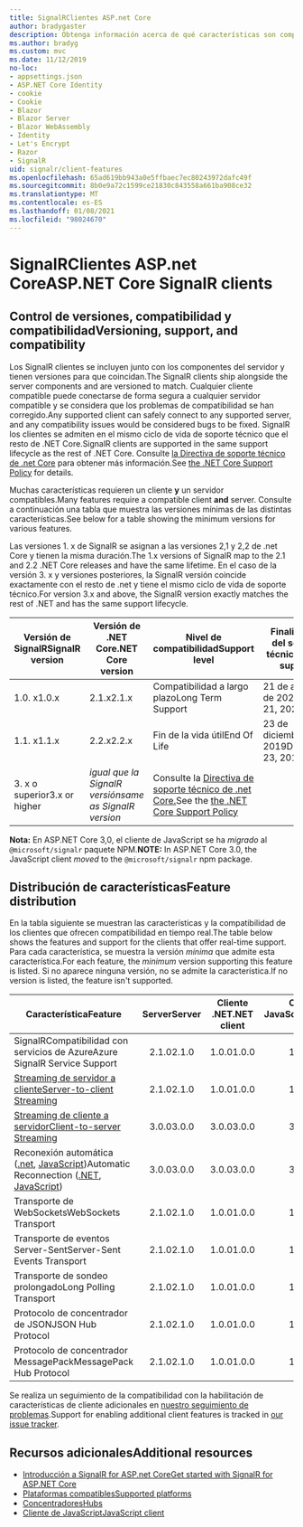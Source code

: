 ```yaml
---
title: SignalRClientes ASP.net Core
author: bradygaster
description: Obtenga información acerca de qué características son compatibles con los distintos clientes de ASP.NET Core SignalR .
ms.author: bradyg
ms.custom: mvc
ms.date: 11/12/2019
no-loc:
- appsettings.json
- ASP.NET Core Identity
- cookie
- Cookie
- Blazor
- Blazor Server
- Blazor WebAssembly
- Identity
- Let's Encrypt
- Razor
- SignalR
uid: signalr/client-features
ms.openlocfilehash: 65ad619bb943a0e5ffbaec7ec80243972dafc49f
ms.sourcegitcommit: 8b0e9a72c1599ce21830c843558a661ba908ce32
ms.translationtype: MT
ms.contentlocale: es-ES
ms.lasthandoff: 01/08/2021
ms.locfileid: "98024670"
---
```

# <a name="aspnet-core-no-locsignalr-clients"></a><span data-ttu-id="fea95-103">SignalRClientes ASP.net Core</span><span class="sxs-lookup"><span data-stu-id="fea95-103">ASP.NET Core SignalR clients</span></span>

## <a name="versioning-support-and-compatibility"></a><span data-ttu-id="fea95-104">Control de versiones, compatibilidad y compatibilidad</span><span class="sxs-lookup"><span data-stu-id="fea95-104">Versioning, support, and compatibility</span></span>

<span data-ttu-id="fea95-105">Los SignalR clientes se incluyen junto con los componentes del servidor y tienen versiones para que coincidan.</span><span class="sxs-lookup"><span data-stu-id="fea95-105">The SignalR clients ship alongside the server components and are versioned to match.</span></span> <span data-ttu-id="fea95-106">Cualquier cliente compatible puede conectarse de forma segura a cualquier servidor compatible y se considera que los problemas de compatibilidad se han corregido.</span><span class="sxs-lookup"><span data-stu-id="fea95-106">Any supported client can safely connect to any supported server, and any compatibility issues would be considered bugs to be fixed.</span></span> <span data-ttu-id="fea95-107">SignalR los clientes se admiten en el mismo ciclo de vida de soporte técnico que el resto de .NET Core.</span><span class="sxs-lookup"><span data-stu-id="fea95-107">SignalR clients are supported in the same support lifecycle as the rest of .NET Core.</span></span> <span data-ttu-id="fea95-108">Consulte [la Directiva de soporte técnico de .net Core](https://dotnet.microsoft.com/platform/support/policy/dotnet-core) para obtener más información.</span><span class="sxs-lookup"><span data-stu-id="fea95-108">See [the .NET Core Support Policy](https://dotnet.microsoft.com/platform/support/policy/dotnet-core) for details.</span></span>

<span data-ttu-id="fea95-109">Muchas características requieren un cliente **y** un servidor compatibles.</span><span class="sxs-lookup"><span data-stu-id="fea95-109">Many features require a compatible client **and** server.</span></span> <span data-ttu-id="fea95-110">Consulte a continuación una tabla que muestra las versiones mínimas de las distintas características.</span><span class="sxs-lookup"><span data-stu-id="fea95-110">See below for a table showing the minimum versions for various features.</span></span>

<span data-ttu-id="fea95-111">Las versiones 1. x de SignalR se asignan a las versiones 2,1 y 2,2 de .net Core y tienen la misma duración.</span><span class="sxs-lookup"><span data-stu-id="fea95-111">The 1.x versions of SignalR map to the 2.1 and 2.2 .NET Core releases and have the same lifetime.</span></span> <span data-ttu-id="fea95-112">En el caso de la versión 3. x y versiones posteriores, la SignalR versión coincide exactamente con el resto de .net y tiene el mismo ciclo de vida de soporte técnico.</span><span class="sxs-lookup"><span data-stu-id="fea95-112">For version 3.x and above, the SignalR version exactly matches the rest of .NET and has the same support lifecycle.</span></span>

| <span data-ttu-id="fea95-113">Versión de SignalR</span><span class="sxs-lookup"><span data-stu-id="fea95-113">SignalR version</span></span> | <span data-ttu-id="fea95-114">Versión de .NET Core</span><span class="sxs-lookup"><span data-stu-id="fea95-114">.NET Core version</span></span> | <span data-ttu-id="fea95-115">Nivel de compatibilidad</span><span class="sxs-lookup"><span data-stu-id="fea95-115">Support level</span></span> | <span data-ttu-id="fea95-116">Finalización del soporte técnico</span><span class="sxs-lookup"><span data-stu-id="fea95-116">End of support</span></span> |
| - | - | - | - |
| <span data-ttu-id="fea95-117">1.0. x</span><span class="sxs-lookup"><span data-stu-id="fea95-117">1.0.x</span></span> | <span data-ttu-id="fea95-118">2.1.x</span><span class="sxs-lookup"><span data-stu-id="fea95-118">2.1.x</span></span> | <span data-ttu-id="fea95-119">Compatibilidad a largo plazo</span><span class="sxs-lookup"><span data-stu-id="fea95-119">Long Term Support</span></span> | <span data-ttu-id="fea95-120">21 de agosto de 2021</span><span class="sxs-lookup"><span data-stu-id="fea95-120">August 21, 2021</span></span> |
| <span data-ttu-id="fea95-121">1.1. x</span><span class="sxs-lookup"><span data-stu-id="fea95-121">1.1.x</span></span> | <span data-ttu-id="fea95-122">2.2.x</span><span class="sxs-lookup"><span data-stu-id="fea95-122">2.2.x</span></span> | <span data-ttu-id="fea95-123">Fin de la vida útil</span><span class="sxs-lookup"><span data-stu-id="fea95-123">End Of Life</span></span> | <span data-ttu-id="fea95-124">23 de diciembre de 2019</span><span class="sxs-lookup"><span data-stu-id="fea95-124">December 23, 2019</span></span> |
| <span data-ttu-id="fea95-125">3. x o superior</span><span class="sxs-lookup"><span data-stu-id="fea95-125">3.x or higher</span></span> | <span data-ttu-id="fea95-126">*igual que la SignalR versión*</span><span class="sxs-lookup"><span data-stu-id="fea95-126">*same as SignalR version*</span></span> | <span data-ttu-id="fea95-127">Consulte la [Directiva de soporte técnico de .net Core.](https://dotnet.microsoft.com/platform/support/policy/dotnet-core)</span><span class="sxs-lookup"><span data-stu-id="fea95-127">See the [the .NET Core Support Policy](https://dotnet.microsoft.com/platform/support/policy/dotnet-core)</span></span> |

<span data-ttu-id="fea95-128">**Nota:** En ASP.NET Core 3,0, el cliente de JavaScript se ha *migrado* al `@microsoft/signalr` paquete NPM.</span><span class="sxs-lookup"><span data-stu-id="fea95-128">**NOTE:** In ASP.NET Core 3.0, the JavaScript client *moved* to the `@microsoft/signalr` npm package.</span></span>

## <a name="feature-distribution"></a><span data-ttu-id="fea95-129">Distribución de características</span><span class="sxs-lookup"><span data-stu-id="fea95-129">Feature distribution</span></span>

<span data-ttu-id="fea95-130">En la tabla siguiente se muestran las características y la compatibilidad de los clientes que ofrecen compatibilidad en tiempo real.</span><span class="sxs-lookup"><span data-stu-id="fea95-130">The table below shows the features and support for the clients that offer real-time support.</span></span> <span data-ttu-id="fea95-131">Para cada característica, se muestra la versión *mínima* que admite esta característica.</span><span class="sxs-lookup"><span data-stu-id="fea95-131">For each feature, the *minimum* version supporting this feature is listed.</span></span> <span data-ttu-id="fea95-132">Si no aparece ninguna versión, no se admite la característica.</span><span class="sxs-lookup"><span data-stu-id="fea95-132">If no version is listed, the feature isn't supported.</span></span>

| <span data-ttu-id="fea95-133">Característica</span><span class="sxs-lookup"><span data-stu-id="fea95-133">Feature</span></span> | <span data-ttu-id="fea95-134">Server</span><span class="sxs-lookup"><span data-stu-id="fea95-134">Server</span></span> | <span data-ttu-id="fea95-135">Cliente .NET</span><span class="sxs-lookup"><span data-stu-id="fea95-135">.NET client</span></span> | <span data-ttu-id="fea95-136">Cliente de JavaScript</span><span class="sxs-lookup"><span data-stu-id="fea95-136">JavaScript client</span></span> | <span data-ttu-id="fea95-137">Cliente de Java</span><span class="sxs-lookup"><span data-stu-id="fea95-137">Java client</span></span> |
| ---- | :-: | :-: | :-: | :-: |
| <span data-ttu-id="fea95-138">SignalRCompatibilidad con servicios de Azure</span><span class="sxs-lookup"><span data-stu-id="fea95-138">Azure SignalR Service Support</span></span> |<span data-ttu-id="fea95-139">2.1.0</span><span class="sxs-lookup"><span data-stu-id="fea95-139">2.1.0</span></span>|<span data-ttu-id="fea95-140">1.0.0</span><span class="sxs-lookup"><span data-stu-id="fea95-140">1.0.0</span></span>|<span data-ttu-id="fea95-141">1.0.0</span><span class="sxs-lookup"><span data-stu-id="fea95-141">1.0.0</span></span>|<span data-ttu-id="fea95-142">1.0.0</span><span class="sxs-lookup"><span data-stu-id="fea95-142">1.0.0</span></span>|
| [<span data-ttu-id="fea95-143">Streaming de servidor a cliente</span><span class="sxs-lookup"><span data-stu-id="fea95-143">Server-to-client Streaming</span></span>](xref:signalr/streaming)          |<span data-ttu-id="fea95-144">2.1.0</span><span class="sxs-lookup"><span data-stu-id="fea95-144">2.1.0</span></span>|<span data-ttu-id="fea95-145">1.0.0</span><span class="sxs-lookup"><span data-stu-id="fea95-145">1.0.0</span></span>|<span data-ttu-id="fea95-146">1.0.0</span><span class="sxs-lookup"><span data-stu-id="fea95-146">1.0.0</span></span>|<span data-ttu-id="fea95-147">1.0.0</span><span class="sxs-lookup"><span data-stu-id="fea95-147">1.0.0</span></span>|
| [<span data-ttu-id="fea95-148">Streaming de cliente a servidor</span><span class="sxs-lookup"><span data-stu-id="fea95-148">Client-to-server Streaming</span></span>](xref:signalr/streaming)          |<span data-ttu-id="fea95-149">3.0.0</span><span class="sxs-lookup"><span data-stu-id="fea95-149">3.0.0</span></span>|<span data-ttu-id="fea95-150">3.0.0</span><span class="sxs-lookup"><span data-stu-id="fea95-150">3.0.0</span></span>|<span data-ttu-id="fea95-151">3.0.0</span><span class="sxs-lookup"><span data-stu-id="fea95-151">3.0.0</span></span>|<span data-ttu-id="fea95-152">3.0.0</span><span class="sxs-lookup"><span data-stu-id="fea95-152">3.0.0</span></span>|
| <span data-ttu-id="fea95-153">Reconexión automática ([.net](./dotnet-client.md?tabs=visual-studio&view=aspnetcore-3.0#handle-lost-connection), [JavaScript](./javascript-client.md?view=aspnetcore-3.0#reconnect-clients))</span><span class="sxs-lookup"><span data-stu-id="fea95-153">Automatic Reconnection ([.NET](./dotnet-client.md?tabs=visual-studio&view=aspnetcore-3.0#handle-lost-connection), [JavaScript](./javascript-client.md?view=aspnetcore-3.0#reconnect-clients))</span></span>          |<span data-ttu-id="fea95-154">3.0.0</span><span class="sxs-lookup"><span data-stu-id="fea95-154">3.0.0</span></span>|<span data-ttu-id="fea95-155">3.0.0</span><span class="sxs-lookup"><span data-stu-id="fea95-155">3.0.0</span></span>|<span data-ttu-id="fea95-156">3.0.0</span><span class="sxs-lookup"><span data-stu-id="fea95-156">3.0.0</span></span>|❌|
| <span data-ttu-id="fea95-157">Transporte de WebSockets</span><span class="sxs-lookup"><span data-stu-id="fea95-157">WebSockets Transport</span></span> |<span data-ttu-id="fea95-158">2.1.0</span><span class="sxs-lookup"><span data-stu-id="fea95-158">2.1.0</span></span>|<span data-ttu-id="fea95-159">1.0.0</span><span class="sxs-lookup"><span data-stu-id="fea95-159">1.0.0</span></span>|<span data-ttu-id="fea95-160">1.0.0</span><span class="sxs-lookup"><span data-stu-id="fea95-160">1.0.0</span></span>|<span data-ttu-id="fea95-161">1.0.0</span><span class="sxs-lookup"><span data-stu-id="fea95-161">1.0.0</span></span>|
| <span data-ttu-id="fea95-162">Transporte de eventos Server-Sent</span><span class="sxs-lookup"><span data-stu-id="fea95-162">Server-Sent Events Transport</span></span> |<span data-ttu-id="fea95-163">2.1.0</span><span class="sxs-lookup"><span data-stu-id="fea95-163">2.1.0</span></span>|<span data-ttu-id="fea95-164">1.0.0</span><span class="sxs-lookup"><span data-stu-id="fea95-164">1.0.0</span></span>|<span data-ttu-id="fea95-165">1.0.0</span><span class="sxs-lookup"><span data-stu-id="fea95-165">1.0.0</span></span>|❌|
| <span data-ttu-id="fea95-166">Transporte de sondeo prolongado</span><span class="sxs-lookup"><span data-stu-id="fea95-166">Long Polling Transport</span></span> |<span data-ttu-id="fea95-167">2.1.0</span><span class="sxs-lookup"><span data-stu-id="fea95-167">2.1.0</span></span>|<span data-ttu-id="fea95-168">1.0.0</span><span class="sxs-lookup"><span data-stu-id="fea95-168">1.0.0</span></span>|<span data-ttu-id="fea95-169">1.0.0</span><span class="sxs-lookup"><span data-stu-id="fea95-169">1.0.0</span></span>|<span data-ttu-id="fea95-170">3.0.0</span><span class="sxs-lookup"><span data-stu-id="fea95-170">3.0.0</span></span>|
| <span data-ttu-id="fea95-171">Protocolo de concentrador de JSON</span><span class="sxs-lookup"><span data-stu-id="fea95-171">JSON Hub Protocol</span></span> |<span data-ttu-id="fea95-172">2.1.0</span><span class="sxs-lookup"><span data-stu-id="fea95-172">2.1.0</span></span>|<span data-ttu-id="fea95-173">1.0.0</span><span class="sxs-lookup"><span data-stu-id="fea95-173">1.0.0</span></span>|<span data-ttu-id="fea95-174">1.0.0</span><span class="sxs-lookup"><span data-stu-id="fea95-174">1.0.0</span></span>|<span data-ttu-id="fea95-175">1.0.0</span><span class="sxs-lookup"><span data-stu-id="fea95-175">1.0.0</span></span>|
| <span data-ttu-id="fea95-176">Protocolo de concentrador MessagePack</span><span class="sxs-lookup"><span data-stu-id="fea95-176">MessagePack Hub Protocol</span></span> |<span data-ttu-id="fea95-177">2.1.0</span><span class="sxs-lookup"><span data-stu-id="fea95-177">2.1.0</span></span>|<span data-ttu-id="fea95-178">1.0.0</span><span class="sxs-lookup"><span data-stu-id="fea95-178">1.0.0</span></span>|<span data-ttu-id="fea95-179">1.0.0</span><span class="sxs-lookup"><span data-stu-id="fea95-179">1.0.0</span></span>|<span data-ttu-id="fea95-180">5.0.0</span><span class="sxs-lookup"><span data-stu-id="fea95-180">5.0.0</span></span>|

<span data-ttu-id="fea95-181">Se realiza un seguimiento de la compatibilidad con la habilitación de características de cliente adicionales en [nuestro seguimiento de problemas](https://github.com/dotnet/AspNetCore/issues).</span><span class="sxs-lookup"><span data-stu-id="fea95-181">Support for enabling additional client features is tracked in [our issue tracker](https://github.com/dotnet/AspNetCore/issues).</span></span>

## <a name="additional-resources"></a><span data-ttu-id="fea95-182">Recursos adicionales</span><span class="sxs-lookup"><span data-stu-id="fea95-182">Additional resources</span></span>

* [<span data-ttu-id="fea95-183">Introducción a SignalR for ASP.net Core</span><span class="sxs-lookup"><span data-stu-id="fea95-183">Get started with SignalR for ASP.NET Core</span></span>](xref:tutorials/signalr)
* [<span data-ttu-id="fea95-184">Plataformas compatibles</span><span class="sxs-lookup"><span data-stu-id="fea95-184">Supported platforms</span></span>](xref:signalr/supported-platforms)
* [<span data-ttu-id="fea95-185">Concentradores</span><span class="sxs-lookup"><span data-stu-id="fea95-185">Hubs</span></span>](xref:signalr/hubs)
* [<span data-ttu-id="fea95-186">Cliente de JavaScript</span><span class="sxs-lookup"><span data-stu-id="fea95-186">JavaScript client</span></span>](xref:signalr/javascript-client)